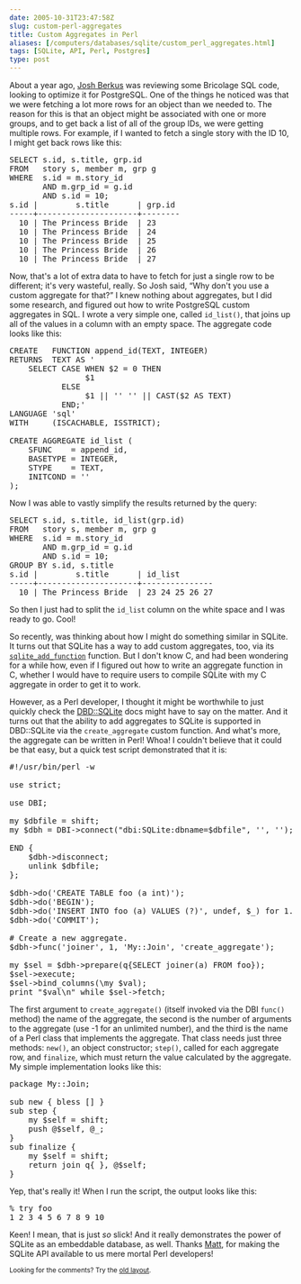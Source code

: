 ```yaml
--- 
date: 2005-10-31T23:47:58Z
slug: custom-perl-aggregates
title: Custom Aggregates in Perl
aliases: [/computers/databases/sqlite/custom_perl_aggregates.html]
tags: [SQLite, API, Perl, Postgres]
type: post
---
```


<p>About a year ago, <a href="http://blogs.ittoolbox.com/database/soup/" title="Josh Berkus's Database Soup">Josh Berkus</a> was reviewing some Bricolage SQL code, looking to optimize it for PostgreSQL. One of the things he noticed was that we were fetching a lot more rows for an object than we needed to. The reason for this is that an object might be associated with one or more groups, and to get back a list of all of the group IDs, we were getting multiple rows. For example, if I wanted to fetch a single story with the ID 10, I might get back rows like this:</p>

<pre>
SELECT s.id, s.title, grp.id
FROM   story s, member m, grp g
WHERE  s.id = m.story_id
       AND m.grp_id = g.id
       AND s.id = 10;
s.id |        s.title      | grp.id
&#x002d;&#x002d;&#x002d;&#x002d;&#x002d;+&#x002d;&#x002d;&#x002d;&#x002d;&#x002d;&#x002d;&#x002d;&#x002d;&#x002d;&#x002d;&#x002d;&#x002d;&#x002d;&#x002d;&#x002d;&#x002d;&#x002d;&#x002d;&#x002d;&#x002d;&#x002d;+&#x002d;&#x002d;&#x002d;&#x002d;&#x002d;&#x002d;&#x002d;&#x002d;
  10 | The Princess Bride  | 23
  10 | The Princess Bride  | 24
  10 | The Princess Bride  | 25
  10 | The Princess Bride  | 26
  10 | The Princess Bride  | 27
</pre>

<p>Now, that's a lot of extra data to have to fetch for just a single row to be different; it's very wasteful, really. So Josh said, <q>Why don't you use a custom aggregate for that?</q> I knew nothing about aggregates, but I did some research, and figured out how to write PostgreSQL custom aggregates in SQL. I wrote a very simple one, called <code>id_list()</code>, that joins up all of the values in a column with an empty space. The aggregate code looks like this:</p>

<pre>
CREATE   FUNCTION append_id(TEXT, INTEGER)
RETURNS  TEXT AS &#x0027;
    SELECT CASE WHEN $2 = 0 THEN
                $1
           ELSE
                $1 || &#x0027;&#x0027; &#x0027;&#x0027; || CAST($2 AS TEXT)
           END;&#x0027;
LANGUAGE &#x0027;sql&#x0027;
WITH     (ISCACHABLE, ISSTRICT);

CREATE AGGREGATE id_list (
    SFUNC    = append_id,
    BASETYPE = INTEGER,
    STYPE    = TEXT,
    INITCOND = &#x0027;&#x0027;
);
</pre>

<p>Now I was able to vastly simplify the results returned by the query:</p>

<pre>
SELECT s.id, s.title, id_list(grp.id)
FROM   story s, member m, grp g
WHERE  s.id = m.story_id
       AND m.grp_id = g.id
       AND s.id = 10;
GROUP BY s.id, s.title
s.id |        s.title      | id_list
&#x002d;&#x002d;&#x002d;&#x002d;&#x002d;+&#x002d;&#x002d;&#x002d;&#x002d;&#x002d;&#x002d;&#x002d;&#x002d;&#x002d;&#x002d;&#x002d;&#x002d;&#x002d;&#x002d;&#x002d;&#x002d;&#x002d;&#x002d;&#x002d;&#x002d;&#x002d;+&#x002d;&#x002d;&#x002d;&#x002d;&#x002d;&#x002d;&#x002d;&#x002d;&#x002d;&#x002d;&#x002d;&#x002d;&#x002d;&#x002d;&#x002d;
  10 | The Princess Bride  | 23 24 25 26 27
</pre>

<p>So then I just had to split the <code>id_list</code> column on the white space and I was ready to go. Cool!</p>

<p>So recently, was thinking about how I might do something similar in SQLite. It turns out that SQLite has a way to add custom aggregates, too, via its <a href="http://www.sqlite.org/capi3ref.html#sqlite3_create_function" title="C/C++ Interface For SQLite Version 3: sqlite_add_function"><code>sqlite_add_function</code></a> function. But I don't know C, and had been wondering for a while how, even if I figured out how to write an aggregate function in C, whether I would have to require users to compile SQLite with my C aggregate in order to get it to work.</p>

<p>However, as a Perl developer, I thought it might be worthwhile to just quickly check the <a href="http://search.cpan.org/dist/DBD-SQLite/" title="DBD::SQLite on CPAN">DBD::SQLite</a> docs might have to say on the matter. And it turns out that the ability to add aggregates to SQLite is supported in DBD::SQLite via the <code>create_aggregate</code> custom function. And what's more, the aggregate can be written in Perl! Whoa! I couldn't believe that it could be that easy, but a quick test script demonstrated that it is:</p>

<pre>
#!/usr/bin/perl -w

use strict;

use DBI;

my $dbfile = shift;
my $dbh = DBI->connect(&quot;dbi:SQLite:dbname=$dbfile&quot;, &#x0027;&#x0027;, &#x0027;&#x0027;);

END {
    $dbh->disconnect;
    unlink $dbfile;
};

$dbh->do(&#x0027;CREATE TABLE foo (a int)&#x0027;);
$dbh->do(&#x0027;BEGIN&#x0027;);
$dbh->do(&#x0027;INSERT INTO foo (a) VALUES (?)&#x0027;, undef, $_) for 1..10;
$dbh->do(&#x0027;COMMIT&#x0027;);

# Create a new aggregate.
$dbh->func(&#x0027;joiner&#x0027;, 1, &#x0027;My::Join&#x0027;, &#x0027;create_aggregate&#x0027;);

my $sel = $dbh->prepare(q{SELECT joiner(a) FROM foo});
$sel->execute;
$sel->bind_columns(\my $val);
print &quot;$val\n&quot; while $sel->fetch;
</pre>

<p>The first argument to <code>create_aggregate()</code> (itself invoked via the DBI <code>func()</code> method) the name of the aggregate, the second is the number of arguments to the aggregate (use -1 for an unlimited number), and the third is the name of a Perl class that implements the aggregate. That class needs just three methods: <code>new()</code>, an object constructor; <code>step()</code>, called for each aggregate row, and <code>finalize</code>, which must return the value calculated by the aggregate. My simple implementation looks like this:</p>

<pre>
package My::Join;

sub new { bless [] }
sub step {
    my $self = shift;
    push @$self, @_;
}
sub finalize {
    my $self = shift;
    return join q{ }, @$self;
}
</pre>

<p>Yep, that's really it! When I run the script, the output looks like this:</p>

<pre>
% try foo
1 2 3 4 5 6 7 8 9 10
</pre>

<p>Keen! I mean, that is just <em>so</em> slick! And it really demonstrates the power of SQLite as an embeddable database, as well. Thanks <a href="http://www.sergeant.org/view/Matt" title="Matt Sergeant">Matt</a>, for making the SQLite API available to us mere mortal Perl developers!</p>

<p class="past"><small>Looking for the comments? Try the <a rel="nofollow" href="//past.justatheory.com/computers/databases/sqlite/custom_perl_aggregates.html">old layout</a>.</small></p>


